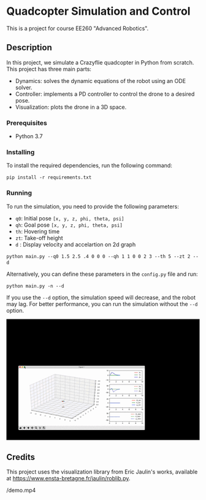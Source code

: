 # Quadcopter Simulation and Control
This is a project for course EE260 "Advanced Robotics".

## Description
In this project, we simulate a Crazyflie quadcopter in Python from scratch. This project has three main parts:
- Dynamics: solves the dynamic equations of the robot using an ODE solver.
- Controller: implements a PD controller to control the drone to a desired pose.
- Visualization: plots the drone in a 3D space.

### Prerequisites
- Python 3.7

### Installing
To install the required dependencies, run the following command:

```
pip install -r requirements.txt
```

### Running
To run the simulation, you need to provide the following parameters:
- `q0`: Initial pose `[x, y, z, phi, theta, psi]`
- `qh`: Goal pose `[x, y, z, phi, theta, psi]`
- `th`: Hovering time
- `zt`: Take-off height
- `d` : Display velocity and accelartion on 2d graph

```
python main.py --q0 1.5 2.5 .4 0 0 0 --qh 1 1 0 0 2 3 --th 5 --zt 2 --d
```
Alternatively, you can define these parameters in the `config.py` file and run:
```
python main.py -n --d
```
If you use the `--d` option, the simulation speed will decrease, and the robot may lag. For better performance, you can run the simulation without the `--d` option.

![](https://github.com/SHBnik/DroneDynamics/blob/main/src/demo.gif)

## Credits
This project uses the visualization library from Eric Jaulin's works, available at https://www.ensta-bretagne.fr/jaulin/roblib.py.

    

/demo.mp4